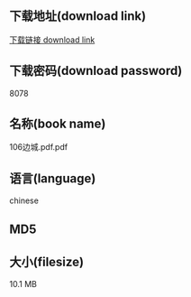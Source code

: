 ## 下载地址(download link)
[下载链接 download link](https://tutu365.netlify.app/?s=106%E8%BE%B9%E5%9F%8E.pdf)

## 下载密码(download password)
8078

## 名称(book name)
106边城.pdf.pdf

## 语言(language)
chinese

## MD5


## 大小(filesize)
10.1 MB
